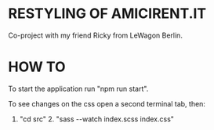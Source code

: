 # RESTYLING OF AMICIRENT.IT

Co-project with my friend Ricky from LeWagon Berlin.

# HOW TO

To start the application run "npm run start".

To see changes on the css open a second terminal tab, then:
1. "cd src" 2. "sass --watch index.scss index.css"
